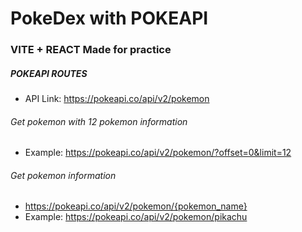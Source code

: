 # PokeDex with POKEAPI

### VITE + REACT Made for practice

##### POKEAPI ROUTES

- API Link: https://pokeapi.co/api/v2/pokemon

###### Get pokemon with 12 pokemon information

- Example: https://pokeapi.co/api/v2/pokemon/?offset=0&limit=12

###### Get pokemon information

- https://pokeapi.co/api/v2/pokemon/{pokemon_name}
- Example: https://pokeapi.co/api/v2/pokemon/pikachu
